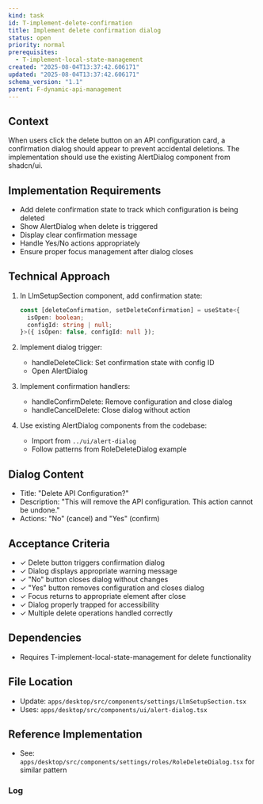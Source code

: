 ```yaml
---
kind: task
id: T-implement-delete-confirmation
title: Implement delete confirmation dialog
status: open
priority: normal
prerequisites:
  - T-implement-local-state-management
created: "2025-08-04T13:37:42.606171"
updated: "2025-08-04T13:37:42.606171"
schema_version: "1.1"
parent: F-dynamic-api-management
---
```


## Context

When users click the delete button on an API configuration card, a confirmation dialog should appear to prevent accidental deletions. The implementation should use the existing AlertDialog component from shadcn/ui.

## Implementation Requirements

- Add delete confirmation state to track which configuration is being deleted
- Show AlertDialog when delete is triggered
- Display clear confirmation message
- Handle Yes/No actions appropriately
- Ensure proper focus management after dialog closes

## Technical Approach

1. In LlmSetupSection component, add confirmation state:

   ```typescript
   const [deleteConfirmation, setDeleteConfirmation] = useState<{
     isOpen: boolean;
     configId: string | null;
   }>({ isOpen: false, configId: null });
   ```

2. Implement dialog trigger:
   - handleDeleteClick: Set confirmation state with config ID
   - Open AlertDialog

3. Implement confirmation handlers:
   - handleConfirmDelete: Remove configuration and close dialog
   - handleCancelDelete: Close dialog without action

4. Use existing AlertDialog components from the codebase:
   - Import from `../ui/alert-dialog`
   - Follow patterns from RoleDeleteDialog example

## Dialog Content

- Title: "Delete API Configuration?"
- Description: "This will remove the API configuration. This action cannot be undone."
- Actions: "No" (cancel) and "Yes" (confirm)

## Acceptance Criteria

- ✓ Delete button triggers confirmation dialog
- ✓ Dialog displays appropriate warning message
- ✓ "No" button closes dialog without changes
- ✓ "Yes" button removes configuration and closes dialog
- ✓ Focus returns to appropriate element after close
- ✓ Dialog properly trapped for accessibility
- ✓ Multiple delete operations handled correctly

## Dependencies

- Requires T-implement-local-state-management for delete functionality

## File Location

- Update: `apps/desktop/src/components/settings/LlmSetupSection.tsx`
- Uses: `apps/desktop/src/components/ui/alert-dialog.tsx`

## Reference Implementation

- See: `apps/desktop/src/components/settings/roles/RoleDeleteDialog.tsx` for similar pattern

### Log
